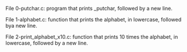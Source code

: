File 0-putchar.c: program that prints _putchar, followed by a new line.

File 1-alphabet.c:  function that prints the alphabet, in lowercase, followed bya new line.

File 2-print_alphabet_x10.c: function that prints 10 times the alphabet, in lowercase, followed by a new line.


